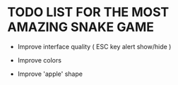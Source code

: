 # TODO LIST FOR THE MOST AMAZING SNAKE GAME 

- Improve interface quality ( ESC key alert show/hide )

- Improve colors

- Improve 'apple' shape